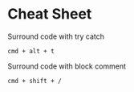# Cheat Sheet

Surround code with try catch

`cmd + alt + t`

Surround code with block comment

`cmd + shift + /`